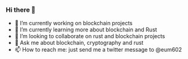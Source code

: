 ### Hi there 👋

- 🔭 I’m currently working on blockchain projects
- 🌱 I’m currently learning more about blockchain and Rust
- 👯 I’m looking to collaborate on rust and blockchain projects
- 💬 Ask me about blockchain, cryptography and rust
- 📫 How to reach me: just send me a twitter message to @eum602

<!--
**eum602/eum602** is a ✨ _special_ ✨ repository because its `README.md` (this file) appears on your GitHub profile.

Here are some ideas to get you started:
- 😄 Pronouns: ...
- ⚡ Fun fact: ...
- 🤔 I’m looking for help with ...
-->

